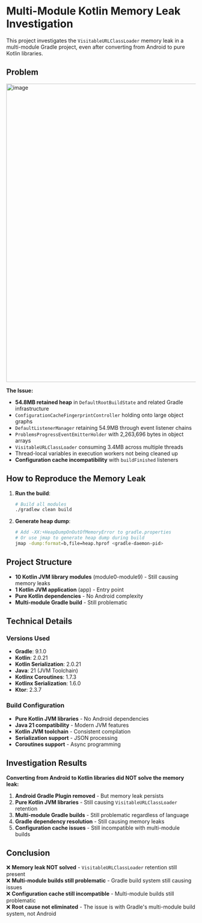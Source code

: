 # Multi-Module Kotlin Memory Leak Investigation

This project investigates the `VisitableURLClassLoader` memory leak in a multi-module Gradle project, even after converting from Android to pure Kotlin libraries.

## Problem
<img width="1538" height="793" alt="image" src="https://github.com/user-attachments/assets/7ff039b5-2ed4-4f96-a2b1-b46d376a7450" />


**The Issue:**
- **54.8MB retained heap** in `DefaultRootBuildState` and related Gradle infrastructure
- `ConfigurationCacheFingerprintController` holding onto large object graphs
- `DefaultListenerManager` retaining 54.9MB through event listener chains
- `ProblemsProgressEventEmitterHolder` with 2,263,696 bytes in object arrays
- `VisitableURLClassLoader` consuming 3.4MB across multiple threads
- Thread-local variables in execution workers not being cleaned up
- **Configuration cache incompatibility** with `buildFinished` listeners

## How to Reproduce the Memory Leak

1. **Run the build**:
   ```bash
   # Build all modules 
   ./gradlew clean build
   ```

2. **Generate heap dump**:
   ```bash
   # Add -XX:+HeapDumpOnOutOfMemoryError to gradle.properties
   # Or use jmap to generate heap dump during build
   jmap -dump:format=b,file=heap.hprof <gradle-daemon-pid>
   ```

## Project Structure

- **10 Kotlin JVM library modules** (module0-module9) - Still causing memory leaks
- **1 Kotlin JVM application** (app) - Entry point
- **Pure Kotlin dependencies** - No Android complexity
- **Multi-module Gradle build** - Still problematic

## Technical Details

### Versions Used
- **Gradle**: 9.1.0
- **Kotlin**: 2.0.21
- **Kotlin Serialization**: 2.0.21
- **Java**: 21 (JVM Toolchain)
- **Kotlinx Coroutines**: 1.7.3
- **Kotlinx Serialization**: 1.6.0
- **Ktor**: 2.3.7

### Build Configuration
- **Pure Kotlin JVM libraries** - No Android dependencies
- **Java 21 compatibility** - Modern JVM features
- **Kotlin JVM toolchain** - Consistent compilation
- **Serialization support** - JSON processing
- **Coroutines support** - Async programming

## Investigation Results

**Converting from Android to Kotlin libraries did NOT solve the memory leak:**

1. **Android Gradle Plugin removed** - But memory leak persists
2. **Pure Kotlin JVM libraries** - Still causing `VisitableURLClassLoader` retention
3. **Multi-module Gradle builds** - Still problematic regardless of language
4. **Gradle dependency resolution** - Still causing memory leaks
5. **Configuration cache issues** - Still incompatible with multi-module builds

## Conclusion

❌ **Memory leak NOT solved** - `VisitableURLClassLoader` retention still present  
❌ **Multi-module builds still problematic** - Gradle build system still causing issues  
❌ **Configuration cache still incompatible** - Multi-module builds still problematic  
❌ **Root cause not eliminated** - The issue is with Gradle's multi-module build system, not Android
